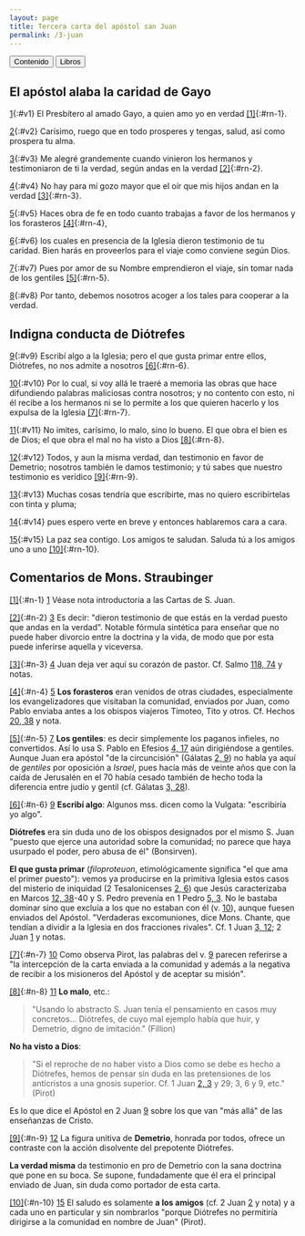 ```yaml
---
layout: page
title: Tercera carta del apóstol san Juan
permalink: /3-juan
---
```

<!--* En Strauginger y Nacar-Colunga, el v. 14 es el último, pero en Bover-Cantera y todas las demás Biblias, está dividido en 2, terminando el libro en el v. 15 -->
<div class="navigation">
   <input type="button" popovertarget="toc" value="Contenido">
   <input type="button" popovertarget="books" value="Libros">
</div>

<div id="books" markdown="1" popover>

   {% include book-list.md %}
</div>

<div id="toc" markdown="1" popover>

   - Tabla de contenido
   {:toc}
</div>

## El apóstol alaba la caridad de Gayo

[1](#v1){:#v1} El Presbítero al amado Gayo, a quien amo yo en verdad [[1]](#n-1){:#rn-1}.

[2](#v2){:#v2} Carísimo, ruego que en todo prosperes y tengas, salud, así como prospera tu alma.

[3](#v3){:#v3} Me alegré grandemente cuando vinieron los hermanos y testimoniaron de ti la verdad, según andas en la verdad [[2]](#n-2){:#rn-2}.

[4](#v4){:#v4} No hay para mí gozo mayor que el oír que mis hijos andan en la verdad [[3]](#n-3){:#rn-3}.

[5](#v5){:#v5} Haces obra de fe en todo cuanto trabajas a favor de los hermanos y los forasteros [[4]](#n-4){:#rn-4},

[6](#v6){:#v6} los cuales en presencia de la Iglesia dieron testimonio de tu caridad. Bien harás en proveerlos para el viaje como conviene según Dios.

[7](#v7){:#v7} Pues por amor de su Nombre emprendieron el viaje, sin tomar nada de los gentiles [[5]](#n-5){:#rn-5}.

[8](#v8){:#v8} Por tanto, debemos nosotros acoger a los tales para cooperar a la verdad.

## Indigna conducta de Diótrefes

[9](#v9){:#v9} Escribí algo a la Iglesia; pero el que gusta primar entre ellos, Diótrefes, no nos admite a nosotros [[6]](#n-6){:#rn-6}.

[10](#v10){:#v10} Por lo cual, si voy allá le traeré a memoria las obras que hace difundiendo palabras maliciosas contra nosotros; y no contento con esto, ni él recibe a los hermanos ni se lo permite a los que quieren hacerlo y los expulsa de la Iglesia [[7]](#n-7){:#rn-7}.

[11](#v11){:#v11} No imites, carísimo, lo malo, sino lo bueno. El que obra el bien es de Dios; el que obra el mal no ha visto a Dios [[8]](#n-8){:#rn-8}.

[12](#v12){:#v12} Todos, y aun la misma verdad, dan testimonio en favor de Demetrio; nosotros también le damos testimonio; y tú sabes que nuestro testimonio es verídico [[9]](#n-9){:#rn-9}.

[13](#v13){:#v13} Muchas cosas tendría que escribirte, mas no quiero escribírtelas con tinta y pluma;

[14](#v14){:#v14} pues espero verte en breve y entonces hablaremos cara a cara.

[15](#v15){:#v15} La paz sea contigo. Los amigos te saludan. Saluda tú a los amigos uno a uno [[10]](#n-10){:#rn-10}.

## Comentarios de Mons. Straubinger

[[1]](#rn-1){:#n-1} [1](#v1) Véase nota introductoria a las Cartas de S. Juan.

[[2]](#rn-2){:#n-2} [3](#v3) Es decir: "dieron testimonio de que estás en la verdad puesto que andas en la verdad". Notable fórmula sintética para enseñar que no puede haber divorcio entre la doctrina y la vida, de modo que por esta puede inferirse aquella y viceversa.

[[3]](#rn-3){:#n-3} [4](#v4) Juan deja ver aquí su corazón de pastor. Cf. Salmo [118, 74](salmos#c118-v74) y notas.

[[4]](#rn-4){:#n-4} [5](#v5) **Los forasteros** eran venidos de otras ciudades, especialmente los evangelizadores que visitaban la comunidad, enviados por Juan, como Pablo enviaba antes a los obispos viajeros Timoteo, Tito y otros. Cf. Hechos [20, 38](hechos#c20-v38) y nota.

[[5]](#rn-5){:#n-5} [7](#v7) **Los gentiles**: es decir simplemente los paganos infieles, no convertidos. Así lo usa S. Pablo en Efesios [4, 17](efesios#c4-v17) aún dirigiéndose a gentiles. Aunque Juan era apóstol "de la circuncisión" (Gálatas [2, 9](galatas#c2-v9)) no habla ya aquí de *gentiles* por oposición a *Israel*, pues hacía más de veinte años que con la caída de Jerusalén en el 70 había cesado también de hecho toda la diferencia entre judío y gentil (cf. Gálatas [3, 28](galatas#c3-v28)).

[[6]](#rn-6){:#n-6} [9](#v9) **Escribí algo**: Algunos mss. dicen como la Vulgata: "escribiría yo algo".

**Diótrefes** era sin duda uno de los obispos designados por el mismo S. Juan "puesto que ejerce una autoridad sobre la comunidad; no parece que haya usurpado el poder, pero abusa de él" (Bonsirven).

**El que gusta primar** (*filoproteuon*, etimológicamente significa "el que ama el primer puesto"): vemos ya producirse en la primitiva Iglesia estos casos del misterio de iniquidad (2 Tesalonicenses [2, 6](2-tesalonicenses#c2-v6)) que Jesús caracterizaba en Marcos [12, 38](marcos#c12-v38)-40 y S. Pedro prevenía en 1 Pedro [5, 3](1-pedro#c5-v3). No le bastaba dominar sino que excluía a los que no estaban con él (v. [10](#v10)), aunque fuesen enviados del Apóstol. "Verdaderas excomuniones, dice Mons. Chante, que tendían a dividir a la Iglesia en dos fracciones rivales". Cf. 1 Juan [3, 12](1-juan#c3-v12); 2 Juan [1](2-juan#v1) y notas.

[[7]](#rn-7){:#n-7} [10](#v10) Como observa Pirot, las palabras del v. [9](#v9) parecen referirse a "la intercepción de la carta enviada a la comunidad y además a la negativa de recibir a los misioneros del Apóstol y de aceptar su misión".

[[8]](#rn-8){:#n-8} [11](#v11) **Lo malo**, etc.:

> "Usando lo abstracto S. Juan tenía el pensamiento en casos muy concretos... Diótrefes, de cuyo mal ejemplo había que huir, y Demetrio, digno de imitación." (Fillion)

**No ha visto a Dios**:

> "Si el reproche de no haber visto a Dios como se debe es hecho a Diótrefes, hemos de pensar sin duda en las pretensiones de los anticristos a una gnosis superior. Cf. 1 Juan [2, 3](1-juan#c2-v3) y 29; 3, 6 y 9, etc." (Pirot)

Es lo que dice el Apóstol en 2 Juan [9](2-juan#v9) sobre los que van "más allá" de las enseñanzas de Cristo.

[[9]](#rn-9){:#n-9} [12](#v12) La figura unitiva de **Demetrio**, honrada por todos, ofrece un contraste con la acción disolvente del prepotente Diótrefes.

**La verdad misma** da testimonio en pro de Demetrio con la sana doctrina que pone en su boca. Se supone, fundadamente que él era el principal enviado de Juan, sin duda como portador de esta carta.

[[10]](#rn-10){:#n-10} [15](#v15) El saludo es solamente **a los amigos** (cf. 2 Juan [2](2-juan#v2) y nota) y a cada uno en particular y sin nombrarlos "porque Diótrefes no permitiría dirigirse a la comunidad en nombre de Juan" (Pirot).

<!-- Total de referencias: 10 -->
<!-- Rango original de referencias: 12789 - 12798 -->

<!-- Total de notas: 10 -->
<!-- Rango original: [12789] - [12798] -->